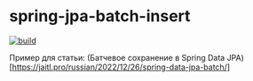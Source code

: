 # spring-jpa-batch-insert
[![build](https://github.com/jaitl/spring-jpa-batch-insert/actions/workflows/build.yml/badge.svg)](https://github.com/jaitl/spring-jpa-batch-insert/actions/workflows/build.yml)

Пример для статьи: (Батчевое сохранение в Spring Data JPA)[https://jaitl.pro/russian/2022/12/26/spring-data-jpa-batch/]
